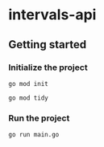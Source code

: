 # intervals-api

## Getting started

### Initialize the project

```go mod init```

```go mod tidy```

### Run the project

```go run main.go```